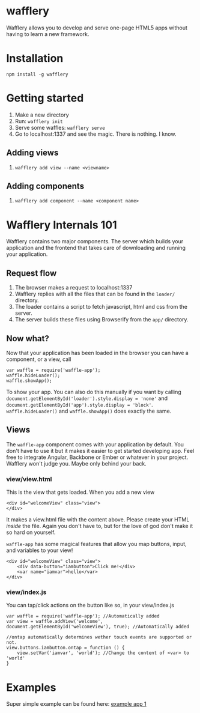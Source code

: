 wafflery
========

Wafflery allows you to develop and serve one-page HTML5 apps without having to learn a new framework.

# Installation
`npm install -g wafflery`

# Getting started
1. Make a new directory
2. Run: `wafflery init`
3. Serve some waffles: `wafflery serve`
4. Go to localhost:1337 and see the magic. There is nothing. I know.

## Adding views
1. `wafflery add view --name <viewname>`

## Adding components
1. `wafflery add component --name <component name>`

# Wafflery Internals 101

Wafflery contains two major components. The server which builds your application and the frontend that takes care of downloading and running your application.

## Request flow

1. The browser makes a request to localhost:1337
2. Wafflery replies with all the files that can be found in the `loader/` directory.
3. The loader contains a script to fetch javascript, html and css from the server.
4. The server builds these files using Browserify from the `app/` directory.

## Now what?

Now that your application has been loaded in the browser you can have a component, or a view, call

```
var waffle = require('waffle-app');
waffle.hideLoader();
waffle.showApp();
```

To show your app. You can also do this manually if you want by calling `document.getElementById('loader').style.display = 'none'` and `document.getElementById('app').style.display = 'block'`. `waffle.hideLoader()` and `waffle.showApp()` does exactly the same.

## Views

The `waffle-app` component comes with your application by default. You don't have to use it but it makes it easier to get started developing app. Feel free to integrate Angular, Backbone or Ember or whatever in your project. Wafflery won't judge you. Maybe only behind your back.

### view/view.html

This is the view that gets loaded. When you add a new view

```
<div id="welcomeView" class="view">
</div>

```

It makes a view.html file with the content above. Please create your HTML *inside* the file. Again you don't have to, but for the love of god don't make it so hard on yourself.

`waffle-app` has some magical features that allow you map buttons, input, and variables to your view!

```
<div id="welcomeView" class="view">
	<div data-button="iambutton">Click me!</div>
	<var name="iamvar">hello</var>
</div>
```

### view/index.js

You can tap/click actions on the button like so, in your view/index.js

```
var waffle = require('waffle-app'); //Automatically added
var view = waffle.addView('welcome', document.getElementById('welcomeView'), true); //Automatically added

//ontap automatically determines wether touch events are supported or not.
view.buttons.iambutton.ontap = function () {
	view.setVar('iamvar', 'world'); //Change the content of <var> to 'world'
}

```

# Examples

Super simple example can be found here: [example app 1](https://github.com/briandeheus/wafflery-example-1)

